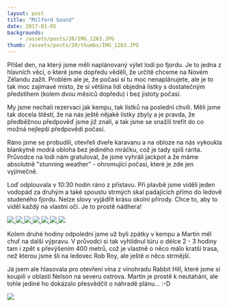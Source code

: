 ```yaml
---
layout: post
title: "Milford Sound"
date: 2017-01-05
backgrounds:
    - /assets/posts/20/IMG_1263.JPG
thumb: /assets/posts/20/thumbs/IMG_1263.JPG
---
```


Přišel den, na který jsme měli naplánovaný výlet lodí po fjordu. Je to jedna z hlavních věcí, o které jsme dopředu věděli, že určitě chceme na Novém Zélandu zažít. Problém ale je, že počasí si tu moc nenaplánujete, ale je to tak moc zajimavé místo, že si většina lidí objedná lístky s dostatečným předstihem (kolem dvou měsíců dopředu) i bez jistoty počasí.

My jsme nechali rezervaci jak kempu, tak lístků na poslední chvíli. Měli jsme tak docela štěstí, že na nás ještě nějaké lístky zbyly a je pravda, že předběžnou předpověď jsme již znali, a tak jsme se snažili trefit do co možná nejlepší předpovědi počasí.

Ráno jsme se probudili, otevřeli dveře karavanu a na obloze na nás vykoukla blankytně modrá obloha bez jediného mráčku, což je tady spíš rarita. Průvodce na lodi nám gratuloval, že jsme vyhráli jackpot a že máme absolutně "stunning weather" - ohromující počasí, které je zde jen vyjímečně.

Loď odplouvala v 10:30 hodin ráno z přístavu. Při plavbě jsme viděli jeden vodopád za druhým a také spoustu strmých skal padajících přímo do ledově studeného fjordu. Nelze slovy vyjádřit krásu okolní přírody. Chce to, aby to viděl každý na vlastní oči. Je to prostě nádhera!

<a href="/assets/posts/20/IMG_1263.JPG" title="">
	<img src="/assets/posts/20/thumbs/IMG_1263.JPG">
</a>

<a href="/assets/posts/20/IMG_1266.JPG" title="">
	<img src="/assets/posts/20/thumbs/IMG_1266.JPG">
</a>

<a href="/assets/posts/20/IMG_2438.JPG" title="">
	<img src="/assets/posts/20/thumbs/IMG_2438.JPG">
</a>

<a href="/assets/posts/20/IMG_1332.JPG" title="">
	<img src="/assets/posts/20/thumbs/IMG_1332.JPG">
</a>

<a href="/assets/posts/20/IMG_1317.JPG" title="">
	<img src="/assets/posts/20/thumbs/IMG_1317.JPG">
</a>

<a href="/assets/posts/20/IMG_1351.JPG" title="">
	<img src="/assets/posts/20/thumbs/IMG_1351.JPG">
</a>

<a href="/assets/posts/20/IMG_2419.JPG" title="">
	<img src="/assets/posts/20/thumbs/IMG_2419.JPG">
</a>

Kolem druhé hodiny odpolední jsme už byli zpátky v kempu a Martin měl chuť na další výpravu. V průvodci si tak vyhlídnul túru o délce 2 - 3 hodiny tam i zpět s převýšením 400 metrů, což je vlastně o něco málo kratší trasa, než kterou jsme šli na ledovec Rob Roy, ale ještě o něco strmější.

Já jsem ale hlasovala pro otevření vína z vinohradu Rabbit Hill, které jsme si koupili v oblasti Nelson na severu ostrova. Martin je prostě k neutahání, ale tohle jediné ho dokázalo přesvědčit o náhradě plánu... :-D

<a href="/assets/posts/20/IMG_1413.JPG" title="">
	<img src="/assets/posts/20/thumbs/IMG_1413.JPG">
</a>